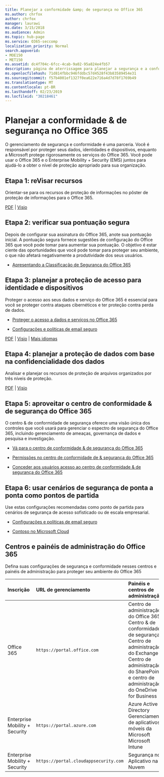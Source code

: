 ```yaml
---
title: Planejar a conformidade &amp; de segurança no Office 365
ms.author: chrfox
author: chrfox
manager: laurawi
ms.date: 3/15/2018
ms.audience: Admin
ms.topic: hub-page
ms.service: O365-seccomp
localization_priority: Normal
search.appverid:
- MOE150
- MET150
ms.assetid: dc4f704c-6fcc-4cab-9a02-95a824e4fb57
description: página de aterrissagem para planejar a segurança e a conformidade
ms.openlocfilehash: 71d814fbbc946fddbc57d4528f43b83589454e31
ms.sourcegitcommit: f57b4001ef1327f0ea622e716a4d7d78f1769b49
ms.translationtype: MT
ms.contentlocale: pt-BR
ms.lasthandoff: 02/23/2019
ms.locfileid: "30218461"
---
```

# <a name="plan-for-security-amp-compliance-in-office-365"></a>Planejar a conformidade &amp; de segurança no Office 365

O gerenciamento de segurança e conformidade é uma parceria. Você é responsável por proteger seus dados, identidades e dispositivos, enquanto a Microsoft protege rigorosamente os serviços do Office 365. Você pode usar o Office 365 e o Enterprise Mobility + Security (EMS) juntos para ajudá-lo a obter o nível de proteção apropriado para sua organização.
  
## <a name="step-1-review-capabilities"></a>Etapa 1: reVisar recursos

Orientar-se para os recursos de proteção de informações no pôster de proteção de informações para o Office 365. 
  
[PDF](https://download.microsoft.com/download/2/3/D/23D91386-8349-4F7A-9470-FD5AED861F16/MSFT_cloud_architecture_informationprotection.pdf) | [Visio](https://download.microsoft.com/download/2/3/D/23D91386-8349-4F7A-9470-FD5AED861F16/MSFT_cloud_architecture_informationprotection.vsd)
  
## <a name="step-2-check-your-secure-score"></a>Etapa 2: verificar sua pontuação segura

Depois de configurar sua assinatura do Office 365, anote sua pontuação inicial. A pontuação segura fornece sugestões de configuração do Office 365 que você pode tomar para aumentar sua pontuação. O objetivo é estar ciente das oportunidades que você pode tomar para proteger seu ambiente, o que não afetará negativamente a produtividade dos seus usuários.
  
- [Apresentando a Classificação de Segurança do Office 365](office-365-secure-score.md)
    
## <a name="step-3-plan-access-protection-for-identity-and-devices"></a>Etapa 3: planejar a proteção de acesso para identidade e dispositivos

Proteger o acesso aos seus dados e serviço do Office 365 é essencial para você se proteger contra ataques cibernéticos e ter proteção contra perda de dados.
  
- [Proteger o acesso a dados e serviços no Office 365](protect-access-to-data-and-services.md)
    
- [Configurações e políticas de email seguro](https://docs.microsoft.com/microsoft-365/enterprise/secure-email-recommended-policies)
    
[PDF](https://go.microsoft.com/fwlink/p/?linkid=841656) | [Visio](https://go.microsoft.com/fwlink/p/?linkid=841657) | [Mais idiomas](https://www.microsoft.com/download/details.aspx?id=55032)
  
## <a name="step-4-plan-data-protection-based-on-data-sensitivity"></a>Etapa 4: planejar a proteção de dados com base na confidencialidade dos dados

Analisar e planejar os recursos de proteção de arquivos organizados por três níveis de proteção.
  
[PDF](http://download.microsoft.com/download/7/8/9/789645A5-BD10-4541-BC33-F8D1EFF5E911/MSFT_cloud_architecture_O365%20file%20protection.pdf) | [Visio](http://download.microsoft.com/download/7/8/9/789645A5-BD10-4541-BC33-F8D1EFF5E911/MSFT_cloud_architecture_O365%20file%20protection.vsdx)
  
## <a name="step-5-leverage-the-office-365-security-amp-compliance-center"></a>Etapa 5: aproveitar o centro de conformidade &amp; de segurança do Office 365

O centro &amp; de conformidade de segurança oferece uma visão única dos controles que você usará para gerenciar o espectro de segurança do Office 365, incluindo gerenciamento de ameaças, governança de dados e pesquisa e investigação. 
  
- [Vá para o centro de conformidade &amp; de segurança do Office 365](go-to-the-securitycompliance-center.md)
    
- [Permissões no centro de conformidade de &amp; segurança do Office 365](permissions-in-the-security-and-compliance-center.md)
    
- [Conceder aos usuários acesso ao centro de conformidade &amp; de segurança do Office 365](grant-access-to-the-security-and-compliance-center.md)
    
## <a name="step-6-use-end-to-end-security-scenarios-as-starting-points"></a>Etapa 6: usar cenários de segurança de ponta a ponta como pontos de partida

Use estas configurações recomendadas como ponto de partida para cenários de segurança de acesso sofisticado ou de escala empresarial.
  
- [Configurações e políticas de email seguro](https://docs.microsoft.com/microsoft-365/enterprise/secure-email-recommended-policies)
    
- [Contoso no Microsoft Cloud](http://aka.ms/cloudarchcontoso)
    
## <a name="office-365-admin-centers-and-dashboards"></a>Centros e painéis de administração do Office 365

Defina suas configurações de segurança e conformidade nesses centros e painéis de administração para proteger seu ambiente do Office 365
  
|**Inscrição**|**URL de gerenciamento**|**Painéis e centros de administração**|
|:-----|:-----|:-----|
|Office 365  <br/> |`https://portal.office.com`  <br/> | Centro de administração do Office 365  <br/>  Centro &amp; de conformidade de segurança  <br/>  Centro de administração do Exchange  <br/>  Centro de administração do SharePoint e centro de administração do OneDrive for Business  <br/> |
|Enterprise Mobility + Security  <br/> |`https://portal.azure.com`  <br/> | Azure Active Directory  <br/>  Gerenciamento de aplicativos móveis da Microsoft  <br/>  Microsoft Intune  <br/> |
|Enterprise Mobility + Security  <br/> |`https://portal.cloudappsecurity.com`  <br/> | Segurança no Aplicativo na Nuvem  <br/> |
   

